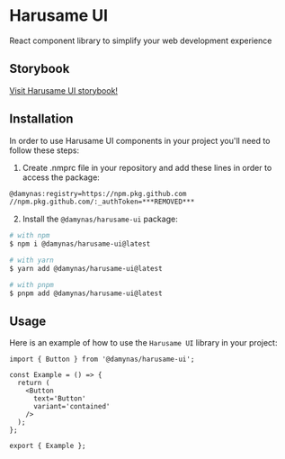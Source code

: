 # Harusame UI

React component library to simplify your web development experience

## Storybook

<a href="https://damynas.github.io/harusame-ui/" target="_blank">Visit Harusame UI storybook!</a>

## Installation

In order to use Harusame UI components in your project you'll need to follow these steps:

1. Create .nmprc file in your repository and add these lines in order to access the package:

```sh
@damynas:registry=https://npm.pkg.github.com
//npm.pkg.github.com/:_authToken=***REMOVED***
```

2. Install the `@damynas/harusame-ui` package:

```sh
# with npm
$ npm i @damynas/harusame-ui@latest

# with yarn
$ yarn add @damynas/harusame-ui@latest

# with pnpm
$ pnpm add @damynas/harusame-ui@latest
```

## Usage

Here is an example of how to use the `Harusame UI` library in your project:

```tsx
import { Button } from '@damynas/harusame-ui';

const Example = () => {
  return (
    <Button
      text='Button'
      variant='contained'
    />
  );
};

export { Example };
```
